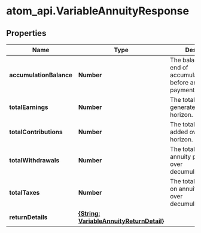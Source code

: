 # atom_api.VariableAnnuityResponse

## Properties
Name | Type | Description | Notes
------------ | ------------- | ------------- | -------------
**accumulationBalance** | **Number** | The balance at the end of accumulation_horizon, before annuity payments occur. | 
**totalEarnings** | **Number** | The total earnings generated over the horizon. | 
**totalContributions** | **Number** | The total contributions added over the horizon. | 
**totalWithdrawals** | **Number** | The total amount of annuity payments over decumulation_horizon. | 
**totalTaxes** | **Number** | The total taxes paid on annuity payments over decumulation_horizon. | 
**returnDetails** | [**{String: VariableAnnuityReturnDetail}**](VariableAnnuityReturnDetail.md) |  | 


